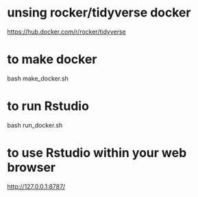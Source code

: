 # unsing rocker/tidyverse docker

https://hub.docker.com/r/rocker/tidyverse

# to make docker

bash make_docker.sh

# to run Rstudio 

bash run_docker.sh

# to use Rstudio within your web browser

http://127.0.0.1:8787/